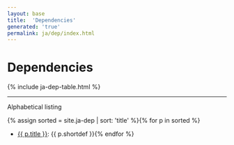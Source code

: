 ```yaml
---
layout: base
title:  'Dependencies'
generated: 'true'
permalink: ja/dep/index.html
---
```


# Dependencies

{% include ja-dep-table.html %}

----------

Alphabetical listing

{% assign sorted = site.ja-dep | sort: 'title' %}{% for p in sorted %}
* [{{ p.title }}](): {{ p.shortdef }}{% endfor %}
